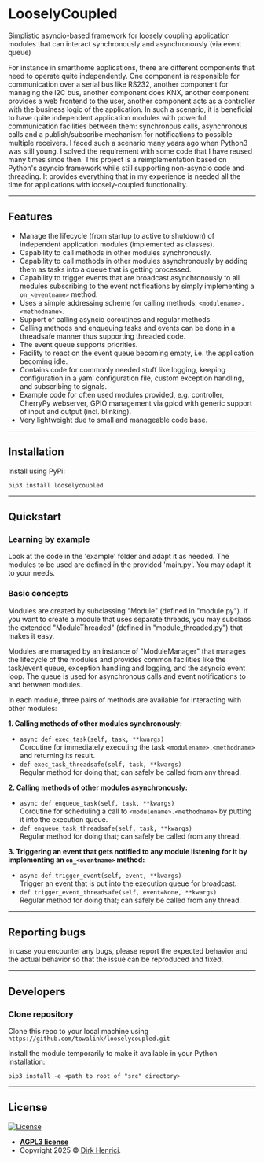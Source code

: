 # LooselyCoupled

Simplistic asyncio-based framework for loosely coupling application modules that can interact synchronously and asynchronously (via event queue) 

For instance in smarthome applications, there are different components that need to operate quite independently. One component is responsible for communication over a serial bus like RS232, another component for managing the I2C bus, another component does KNX, another component provides a web frontend to the user, another component acts as a controller with the business logic of the application. In such a scenario, it is beneficial to have quite independent application modules with powerful communication facilities between them: synchronous calls, asynchronous calls and a publish/subscribe mechanism for notifications to possible multiple receivers. I faced such a scenario many years ago when Python3 was still young. I solved the requirement with some code that I have reused many times since then. This project is a reimplementation based on Python's asyncio framework while still supporting non-asyncio code and threading. It provides everything that in my experience is needed all the time for applications with loosely-coupled functionality.

---

## Features

- Manage the lifecycle (from startup to active to shutdown) of independent application modules (implemented as classes).
- Capability to call methods in other modules synchronously.
- Capability to call methods in other modules asynchronously by adding them as tasks into a queue that is getting processed.
- Capability to trigger events that are broadcast asynchronously to all modules subscribing to the event notifications by simply implementing a `on_<eventname>` method.
- Uses a simple addressing scheme for calling methods: `<modulename>.<methodname>`.
- Support of calling asyncio coroutines and regular methods.
- Calling methods and enqueuing tasks and events can be done in a threadsafe manner thus supporting threaded code.
- The event queue supports priorities.
- Facility to react on the event queue becoming empty, i.e. the application becoming idle.
- Contains code for commonly needed stuff like logging, keeping configuration in a yaml configuration file, custom exception handling, and subscribing to signals.
- Example code for often used modules provided, e.g. controller, CherryPy webserver, GPIO management via gpiod with generic support of input and output (incl. blinking).
- Very lightweight due to small and manageable code base.

---

## Installation

Install using PyPi:

```shell
pip3 install looselycoupled
```

<!--
### Package for Debian Linux

Download the provided Debian package (in the desired version) and install it:

```shell
dpkg -i python3-looselycoupled_0.1.0-1_all.deb
```

### Package for Alpine Linux

You may install the Alpine package (https://pkgs.alpinelinux.org/packages?name=py3-asyncmodules) from Alpine's testing repository:

```shell
apk add asyncmodules@testing
```

Note that a line like `@testing https://dl-cdn.alpinelinux.org/alpine/edge/testing` needs to be present in `/etc/apk/repositories` to make the testing repository available.
-->

---

## Quickstart

### Learning by example

Look at the code in the 'example' folder and adapt it as needed. The modules to be used are defined in the provided 'main.py'. You may adapt it to your needs.

### Basic concepts

Modules are created by subclassing "Module" (defined in "module.py"). If you want to create a module that uses separate threads, you may subclass the extended "ModuleThreaded" (defined in "module_threaded.py") that makes it easy.

Modules are managed by an instance of "ModuleManager" that manages the lifecycle of the modules and provides common facilities like the task/event queue, exception handling and logging, and the asyncio event loop. The queue is used for asynchronous calls and event notifications to and between modules.

In each module, three pairs of methods are available for interacting with other modules:

**1. Calling methods of other modules synchronously:**
  - `async def exec_task(self, task, **kwargs)`  
    Coroutine for immediately executing the task `<modulename>.<methodname>` and returning its result.
  - `def exec_task_threadsafe(self, task, **kwargs)`  
    Regular method for doing that; can safely be called from any thread.

**2. Calling methods of other modules asynchronously:**
  - `async def enqueue_task(self, task, **kwargs)`  
    Coroutine for scheduling a call to `<modulename>.<methodname>` by putting it into the execution queue.
  - `def enqueue_task_threadsafe(self, task, **kwargs)`  
    Regular method for doing that; can safely be called from any thread.

**3. Triggering an event that gets notified to any module listening for it by implementing an `on_<eventname>` method:**
  - `async def trigger_event(self, event, **kwargs)`  
    Trigger an event that is put into the execution queue for broadcast.
  - `def trigger_event_threadsafe(self, event=None, **kwargs)`  
    Regular method for doing that; can safely be called from any thread.

---

## Reporting bugs

In case you encounter any bugs, please report the expected behavior and the actual behavior so that the issue can be reproduced and fixed.

---

## Developers

### Clone repository

Clone this repo to your local machine using `https://github.com/towalink/looselycoupled.git`

Install the module temporarily to make it available in your Python installation:
```shell
pip3 install -e <path to root of "src" directory>
```

---

## License

[![License](http://img.shields.io/:license-agpl3-blue.svg?style=flat-square)](https://opensource.org/licenses/AGPL-3.0)

- **[AGPL3 license](https://opensource.org/licenses/AGPL-3.0)**
- Copyright 2025 © <a href="https://github.com/towalink/looselycoupled" target="_blank">Dirk Henrici</a>.
